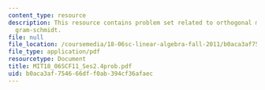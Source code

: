 ```yaml
---
content_type: resource
description: This resource contains problem set related to orthogonal matrices and
  gram-schmidt.
file: null
file_location: /coursemedia/18-06sc-linear-algebra-fall-2011/b0aca3af754666dff0ab394cf36afaec_MIT18_06SCF11_Ses2.4prob.pdf
file_type: application/pdf
resourcetype: Document
title: MIT18_06SCF11_Ses2.4prob.pdf
uid: b0aca3af-7546-66df-f0ab-394cf36afaec
---
```

